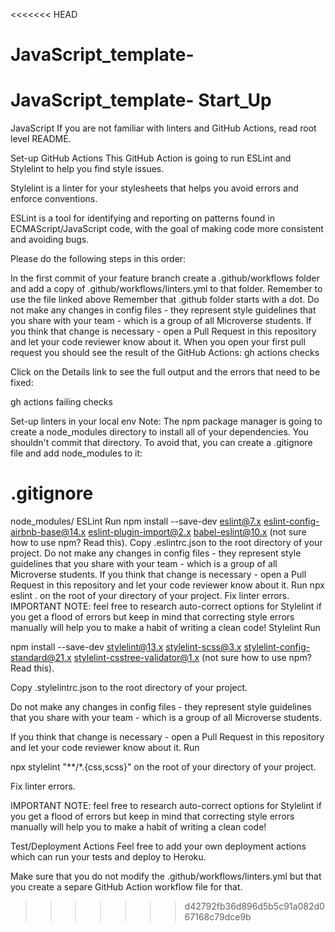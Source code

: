 <<<<<<< HEAD
# JavaScript_template-
JavaScript_template- Start_Up 
=======
JavaScript
If you are not familiar with linters and GitHub Actions, read root level README.

Set-up GitHub Actions
This GitHub Action is going to run ESLint and Stylelint to help you find style issues.

Stylelint is a linter for your stylesheets that helps you avoid errors and enforce conventions.

ESLint is a tool for identifying and reporting on patterns found in ECMAScript/JavaScript code, with the goal of making code more consistent and avoiding bugs.

Please do the following steps in this order:

In the first commit of your feature branch create a .github/workflows folder and add a copy of .github/workflows/linters.yml to that folder.
Remember to use the file linked above
Remember that .github folder starts with a dot.
Do not make any changes in config files - they represent style guidelines that you share with your team - which is a group of all Microverse students.
If you think that change is necessary - open a Pull Request in this repository and let your code reviewer know about it.
When you open your first pull request you should see the result of the GitHub Actions:
gh actions checks

Click on the Details link to see the full output and the errors that need to be fixed:

gh actions failing checks

Set-up linters in your local env
Note: The npm package manager is going to create a node_modules directory to install all of your dependencies. You shouldn't commit that directory. To avoid that, you can create a .gitignore file and add node_modules to it:

# .gitignore
node_modules/
ESLint
Run npm install --save-dev eslint@7.x eslint-config-airbnb-base@14.x eslint-plugin-import@2.x babel-eslint@10.x (not sure how to use npm? Read this).
Copy .eslintrc.json to the root directory of your project.
Do not make any changes in config files - they represent style guidelines that you share with your team - which is a group of all Microverse students.
If you think that change is necessary - open a Pull Request in this repository and let your code reviewer know about it.
Run npx eslint . on the root of your directory of your project.
Fix linter errors.
IMPORTANT NOTE: feel free to research auto-correct options for Stylelint if you get a flood of errors but keep in mind that correcting style errors manually will help you to make a habit of writing a clean code!
Stylelint
Run

npm install --save-dev stylelint@13.x stylelint-scss@3.x stylelint-config-standard@21.x stylelint-csstree-validator@1.x
(not sure how to use npm? Read this).

Copy .stylelintrc.json to the root directory of your project.

Do not make any changes in config files - they represent style guidelines that you share with your team - which is a group of all Microverse students.

If you think that change is necessary - open a Pull Request in this repository and let your code reviewer know about it.
Run

npx stylelint "**/*.{css,scss}"
on the root of your directory of your project.

Fix linter errors.

IMPORTANT NOTE: feel free to research auto-correct options for Stylelint if you get a flood of errors but keep in mind that correcting style errors manually will help you to make a habit of writing a clean code!

Test/Deployment Actions
Feel free to add your own deployment actions which can run your tests and deploy to Heroku.

Make sure that you do not modify the .github/workflows/linters.yml but that you create a separe GitHub Action workflow file for that.
>>>>>>> d42792fb36d896d5b5c91a082d067168c79dce9b

